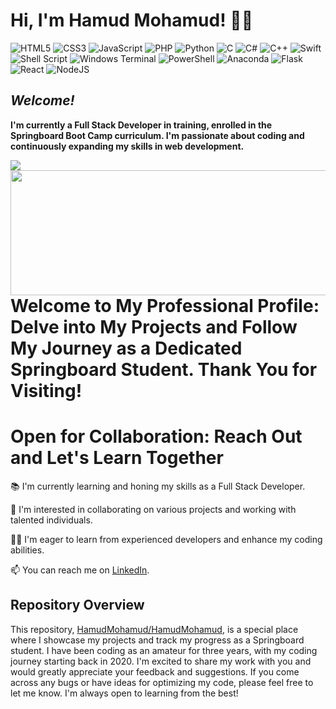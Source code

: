 # Hi, I'm Hamud Mohamud! 👋🏾

![HTML5](https://img.shields.io/badge/html5-%23E34F26.svg?style=for-the-badge&logo=html5&logoColor=white)
![CSS3](https://img.shields.io/badge/css3-%231572B6.svg?style=for-the-badge&logo=css3&logoColor=white)
![JavaScript](https://img.shields.io/badge/javascript-%23323330.svg?style=for-the-badge&logo=javascript&logoColor=%23F7DF1E)
![PHP](https://img.shields.io/badge/php-%23777BB4.svg?style=for-the-badge&logo=php&logoColor=white)
![Python](https://img.shields.io/badge/python-3670A0?style=for-the-badge&logo=python&logoColor=ffdd54)
![C](https://img.shields.io/badge/c-%2300599C.svg?style=for-the-badge&logo=c&logoColor=white)
![C#](https://img.shields.io/badge/c%23-%23239120.svg?style=for-the-badge&logo=c-sharp&logoColor=white)
![C++](https://img.shields.io/badge/c++-%2300599C.svg?style=for-the-badge&logo=c%2B%2B&logoColor=white)
![Swift](https://img.shields.io/badge/swift-F54A2A?style=for-the-badge&logo=swift&logoColor=white)
![Shell Script](https://img.shields.io/badge/shell_script-%23121011.svg?style=for-the-badge&logo=gnu-bash&logoColor=white)
![Windows Terminal](https://img.shields.io/badge/Windows%20Terminal-%234D4D4D.svg?style=for-the-badge&logo=windows-terminal&logoColor=white)
![PowerShell](https://img.shields.io/badge/PowerShell-%235391FE.svg?style=for-the-badge&logo=powershell&logoColor=white)
![Anaconda](https://img.shields.io/badge/Anaconda-%2344A833.svg?style=for-the-badge&logo=anaconda&logoColor=white)
![Flask](https://img.shields.io/badge/flask-%23000.svg?style=for-the-badge&logo=flask&logoColor=white)
![React](https://img.shields.io/badge/react-%2320232a.svg?style=for-the-badge&logo=react&logoColor=%2361DAFB)
![NodeJS](https://img.shields.io/badge/node.js-6DA55F?style=for-the-badge&logo=node.js&logoColor=white)

## ***Welcome!*** 

**I'm currently a Full Stack Developer in training, enrolled in the Springboard Boot Camp curriculum. I'm passionate about coding and continuously expanding my skills in web development.**


<img align="left" src="https://github-readme-stats.vercel.app/api?username=HamudMohamud&show_icons=true&theme=radical"/>
<img align="left" width="505" height="200" src="https://github-readme-stats.vercel.app/api/top-langs/?username=HamudMohamud&layout=compact"/>


# ****Welcome to My Professional Profile: Delve into My Projects and Follow My Journey as a Dedicated Springboard Student. Thank You for Visiting!****


# Open for Collaboration: Reach Out and Let's Learn Together

 📚 I'm currently learning and honing my skills as a Full Stack Developer.
 
 👥 I'm interested in collaborating on various projects and working with talented individuals.
 
 🙏🏾 I'm eager to learn from experienced developers and enhance my coding abilities.
 
 📫 You can reach me on [LinkedIn](https://www.linkedin.com/in/hamudmohamud).

## Repository Overview

This repository, [HamudMohamud/HamudMohamud](https://github.com/HamudMohamud/HamudMohamud), is a special place where I showcase my projects and track my progress as a Springboard student. I have been coding as an amateur for three years, with my coding journey starting back in 2020. I'm excited to share my work with you and would greatly appreciate your feedback and suggestions. If you come across any bugs or have ideas for optimizing my code, please feel free to let me know. I'm always open to learning from the best!










